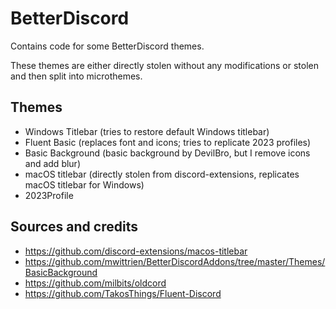 # BetterDiscord
Contains code for some BetterDiscord themes. 

These themes are either directly stolen without any modifications or stolen and then split into microthemes. 

## Themes
- Windows Titlebar (tries to restore default Windows titlebar)
- Fluent Basic (replaces font and icons; tries to replicate 2023 profiles)
- Basic Background (basic background by DevilBro, but I remove icons and add blur)
- macOS titlebar (directly stolen from discord-extensions, replicates macOS titlebar for Windows)
- 2023Profile

## Sources and credits
- https://github.com/discord-extensions/macos-titlebar
- https://github.com/mwittrien/BetterDiscordAddons/tree/master/Themes/BasicBackground
- https://github.com/milbits/oldcord
- https://github.com/TakosThings/Fluent-Discord
